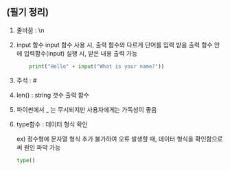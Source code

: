 ## (필기 정리)

1. 줄바꿈 : \n

2. input 함수
   input 함수 사용 시, 출력 함수와 다르게 단어를 입력 받음
   출력 함수 안에 입력함수(input) 실행 시, 받은 내용 출력 가능

    ```python
        print("Hello" + input("What is your name?"))
    ```

3. 주석 : #

4. len() : string 갯수 출력 함수

5. 파이썬에서 \_ 는 무시되지만 사용자에게는 가독성이 좋음

6. type함수 : 데이터 형식 확인

    ex) 정수형에 문자열 형식 추가 불가하여 오류 발생할 때, 데이터 형식을 확인함으로써 원인 파악 가능 

    ```python
    type()
    ```


